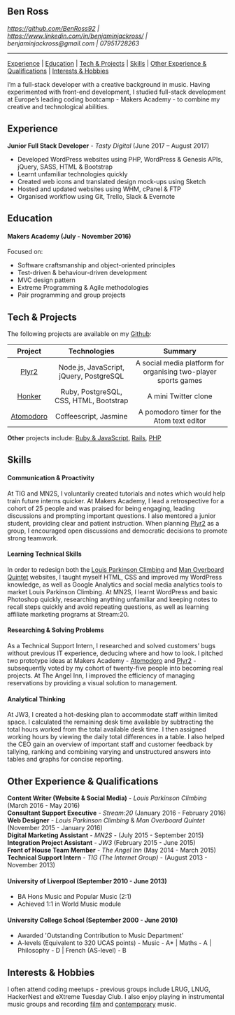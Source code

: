 ## Ben Ross

*https://github.com/BenRoss92 | https://www.linkedin.com/in/benjaminjackross/ |   
&#00098;&#x65;&#x6e;&#106;&#00097;&#109;&#x69;&#000110;&#x6a;&#x61;&#99;&#x6b;&#000114;&#x6f;&#115;&#x73;&#x40;&#x67;&#109;&#x61;&#105;&#x6c;&#x2e;&#x63;&#111;&#x6d;
 | &#x30;&#x37;&#00057;&#00053;&#00049;&#x37;&#50;&#x38;&#50;&#x36;&#51;*

---

[Experience](#experience) | [Education](#education) | [Tech & Projects](#tech--projects) | [Skills](#skills) | [Other Experience & Qualifications](#other-experience--qualifications) |  [Interests & Hobbies](#interests--hobbies)

I’m a full-stack developer with a creative background in music. Having experimented with front-end development, I studied full-stack development at Europe’s leading coding bootcamp - Makers Academy - to combine my creative and technological abilities.

## Experience

**Junior Full Stack Developer** - *Tasty Digital* (June 2017 – August 2017)

- Developed WordPress websites using PHP, WordPress & Genesis APIs, jQuery, SASS, HTML & Bootstrap
- Learnt unfamiliar technologies quickly
- Created web icons and translated design mock-ups using Sketch
- Hosted and updated websites using WHM, cPanel & FTP
- Organised workflow using Git, Trello, Slack & Evernote

## Education

#### Makers Academy (July - November 2016)

Focused on:

- Software craftsmanship and object-oriented principles
- Test-driven & behaviour-driven development
- MVC design pattern
- Extreme Programming & Agile methodologies
- Pair programming and group projects

## Tech & Projects

The following projects are available on my [Github](https://github.com/BenRoss92/):

| Project | Technologies | Summary |
|:---:|:---:|:---:|
| [Plyr2](https://github.com/BenRoss92/plyr2) | Node.js, JavaScript, jQuery, PostgreSQL | A social media platform for organising two-player sports games
| [Honker](https://github.com/BenRoss92/honker) | Ruby, PostgreSQL, CSS, HTML, Bootstrap | A mini Twitter clone |
| [Atomodoro](https://github.com/BenRoss92/Atomodoro) | Coffeescript, Jasmine | A pomodoro timer for the Atom text editor |

**Other** projects include: [Ruby & JavaScript](https://github.com/BenRoss92/quiz), [Rails](https://github.com/BenRoss92/yelp_clone), [PHP](https://github.com/BenRoss92/customer_portal)

## Skills

#### Communication & Proactivity

At TIG and MN2S, I voluntarily created tutorials and notes which would help train future interns quicker. At Makers Academy, I lead a retrospective for a cohort of 25 people and was praised for being engaging, leading discussions and prompting important questions. I also mentored a junior student, providing clear and patient instruction. When planning [Plyr2](https://github.com/BenRoss92/plyr2) as a group, I encouraged open discussions and democratic decisions to promote strong teamwork.

#### Learning Technical Skills

In order to redesign both the [Louis Parkinson Climbing](http://louisparkinsonclimbing.co.uk/) and [Man Overboard Quintet](http://manoverboardswing.co.uk/) websites, I taught myself HTML, CSS and improved my WordPress knowledge, as well as Google Analytics and social media analytics tools to market Louis Parkinson Climbing. At MN2S, I learnt WordPress and basic Photoshop quickly, researching anything unfamiliar and keeping notes to recall steps quickly and avoid repeating questions, as well as learning affiliate marketing programs at Stream:20.

#### Researching & Solving Problems

As a Technical Support Intern, I researched and solved customers’ bugs without previous IT experience, deducing where and how to look. I pitched two prototype ideas at Makers Academy - [Atomodoro](https://github.com/BenRoss92/Atomodoro) and [Plyr2](https://github.com/BenRoss92/plyr2) - subsequently voted by my cohort of twenty-five people into becoming real projects. At The Angel Inn, I improved the efficiency of managing reservations by providing a visual solution to management.

#### Analytical Thinking

At JW3, I created a hot-desking plan to accommodate staff within limited space. I calculated the remaining desk time available by subtracting the total hours worked from the total available desk time. I then assigned working hours by viewing the daily total differences in a table. I also helped the CEO gain an overview of important staff and customer feedback by tallying, ranking and combining varying and unstructured answers into tables and graphs for concise reporting.

## Other Experience & Qualifications

**Content Writer (Website & Social Media)** - *Louis Parkinson Climbing* (March 2016 - May 2016)  
**Consultant Support Executive** - *Stream:20* (January 2016 - February 2016)  
**Web Designer** - *Louis Parkinson Climbing* & *Man Overboard Quintet* (November 2015 - January 2016)  
**Digital Marketing Assistant** - *MN2S* - (July 2015 - September 2015)  
**Integration Project Assistant** - *JW3* (February 2015 - June 2015)  
**Front of House Team Member** - *The Angel Inn* (May 2014 - March 2015)  
**Technical Support Intern** - *TIG (The Internet Group)* - (August 2013 - November 2013)  

#### University of Liverpool (September 2010 - June 2013)

- BA Hons Music and Popular Music (2:1)
- Achieved 1:1 in World Music module

#### University College School (September 2000 - June 2010)

- Awarded 'Outstanding Contribution to Music Department'
- A-levels (Equivalent to 320 UCAS points) -
 Music - A\* | Maths - A | Philosophy - D | French (AS-level) - B

## Interests & Hobbies

I often attend coding meetups - previous groups include LRUG, LNUG, HackerNest and eXtreme Tuesday Club. I also enjoy playing in instrumental music groups and recording
[film](https://www.youtube.com/user/BenRoss92/videos?live_view=500&sort=dd&view=0&flow=list)
 and [contemporary](https://soundcloud.com/ben-ross-92) music.
